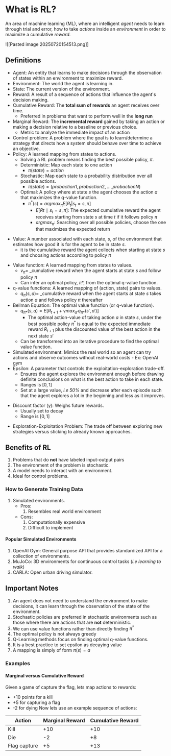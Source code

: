 # What is RL?
An area of machine learning (ML), where an intelligent _agent_ needs to learn through trial and error, how to take _actions_ inside an _environment_ in order to maximize a cumulative _reward_.

![[Pasted image 20250720154513.png]]
## Definitions
- Agent: An entity that learns to make decisions through the observation of states within an environment to maximize reward.
- Environment: The world the agent is learning in.
- State: The current version of the environment.
- Reward: A result of a sequence of actions that influence the agent's decision making.
- Cumulative Reward: The **total sum of rewards** an agent receives over time.
	- Preferred in problems that want to perform well in the **long run**
- Marginal Reward: The **incremental reward** gained by taking an action or making a decision relative to a baseline or previous choice.
	- Metric to analyze the immediate impact of an action
- Control problem: A problem where the goal is to learn/determine a strategy that directs how a system should behave over time to achieve an objective.
- Policy: A learned mapping from states to actions.
	- Solving a RL problem means finding the best possible policy, $\pi$.
	- Deterministic: Map each state to one action
		- $\pi(state)=action$
	- Stochastic: Map each state to a probability distribution over all possible actions.
		- $\pi(state)=(prob action 1, prob action2, ..., prob action N)$
	- Optimal: A policy where at state $s$ the agent chooses the action $a$ that maximizes the q-value function.
		- $\pi^{*}(s)=argmax_{\pi}E[R_{t} | s_{t} = s, \pi]$
			- $E[Rt​∣s_{t}​=s,π]$: The expected cumulative reward the agent receives starting from state $s$ at time $t$ if it follows policy $\pi$
			- $argmax_{\pi}$: Searching over all possible policies, choose the one that maximizes the expected return
* Value: A number associated with each state, $s$, of the environment that estimates how good it is for the agent to be in state $s$.
	* it is the cumulative reward the agent collects when starting at state $s$ and choosing actions according to policy $\pi$
- Value function: A learned mapping from states to values.
	- $v_{\pi}=$ _cumulative reward when the agent starts at state $s$ and follow policy $\pi$
	- Can infer an optimal policy, $\pi*$, from the optimal q-value function.
- q-value functions: A learned mapping of (action, state) pairs to values.
	- $q_{\pi}(s, a)=$ _cumulative reward when the agent starts at state $s$ takes action $a$ and follows policy $\pi$ thereafter
- Bellman Equation: The optimal value function (or q-value function).
	- $q_{\pi*}(s,a) = E[R_{t+1} + \gamma max_{a'}q_{\pi*}(s', a')]$
		- The optimal action-value of taking action $a$ in state $s$, under the best possible policy $\pi^{*}$ is equal to the expected immediate reward $R_{t+1}$ plus the discounted value of the best action in the next state $s'$
	- Can be transformed into an iterative procedure to find the optimal value function.
- Simulated environment: Mimics the real world so an agent can try actions and observe outcomes without real-world costs
		- Ex: OpenAI gym
- Epsilon: A parameter that controls the exploitation-exploration trade-off.
	- Ensures the agent explores the environment enough before drawing definite conclusions on what is the best action to take in each state.
	- Ranges is $[0, 1]$
	- Set at a large value, _i.e 50%_ and decrease after each episode such that the agent explores a lot in the beginning and less as it improves.
* Discount factor ($\gamma$): Weighs future rewards.
	* Usually set to decay
	* Range is $[0, 1]$
- Exploration-Exploitation Problem: The trade off between exploring new strategies versus sticking to already known approaches.
## Benefits of RL
1. Problems that do **not** have labeled input-output pairs
2. The environment of the problem is stochastic.
3. A model needs to interact with an environment.
4. Ideal for control problems.

### How to Generate Training Data
1. Simulated environments.
	- Pros:
		1. Resembles real world environment
	- Cons:
		1. Computationally expensive
		2. Difficult to implement

#### Popular Simulated Environments
1. OpenAI Gym: General purpose API that provides standardized API for a collection of environments.
2. MuJoCo: 3D environments for continuous control tasks (_i.e learning to walk_)
3. CARLA: Open urban driving simulator.
## Important Notes
1. An agent does not need to understand the environment to make decisions, it can learn through the observation of the state of the environment.
2. Stochastic policies are preferred in stochastic environments such as those where there are actions that are **not** deterministic.
3. We can use value functions rather than directly finding $\pi^{*}$
4. The optimal policy is not always greedy
5. Q-Learning methods focus on finding optimal q-value functions.
6. It is a best practice to set epsilon as decaying value
7. A mapping is simply of form $\pi(s)=a$

### Examples
#### Marginal versus Cumulative Reward
Given a game of capture the flag, lets map actions to rewards:
- +10 points for a kill
- +5 for capturing a flag
- -2 for dying
Now lets use an example sequence of actions:

| Action       | Marginal Reward | Cumulative Reward |
| ------------ | --------------- | ----------------- |
| Kill         | +10             | +10               |
| Die          | -2              | +8                |
| Flag capture | +5              | +13               |


